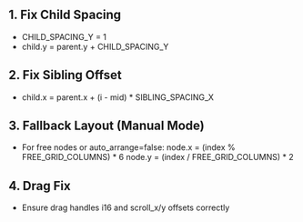 ## 1. Fix Child Spacing
- CHILD_SPACING_Y = 1
- child.y = parent.y + CHILD_SPACING_Y

## 2. Fix Sibling Offset
- child.x = parent.x + (i - mid) * SIBLING_SPACING_X

## 3. Fallback Layout (Manual Mode)
- For free nodes or auto_arrange=false:
  node.x = (index % FREE_GRID_COLUMNS) * 6
  node.y = (index / FREE_GRID_COLUMNS) * 2

## 4. Drag Fix
- Ensure drag handles i16 and scroll_x/y offsets correctly

